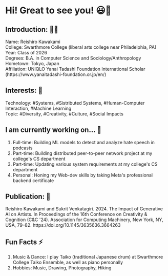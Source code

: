 <h1>Hi! Great to see you! 😃👋</h1> 

<h2> Introduction: 👨‍🎓</h2>
Name: Reishiro Kawakami <br/>
College: Swarthmore College (liberal arts college near Philadelphia, PA) <br/>
Year: Class of 2026 <br/>
Degrees: B.A. in Computer Science and Sociology/Anthropology <br/>
Hometown: Tokyo, Japan <br/>
Affiliation: UNIQLO Yanai Tadashi Foundation International Scholar (https://www.yanaitadashi-foundation.or.jp/en/) <br/>

<h2> Interests: 🤔 </h2>
Technology: #Systems, #Sistributed Systems, #Human-Computer Interaction, #Machine Learning <br/>
Topic: #Diversity, #Creativity, #Culture, #Social Impacts <br/>

<h2> I am currently working on... 🌱 </h2>
<ol>
  <li> Full-time: Building ML models to detect and analyze hate speech in podcasts</li>
  <li> Part-time: Building distributed peer-to-peer network project at my college's CS department</li>
  <li> Part-time: Updating various system requirements at my college's CS department </li>
  <li> Personal: Honing my Web-dev skills by taking Meta's professional backend certificate </li>
</ol>

<h2> Publication: 📝 </h2>
Reishiro Kawakami and Sukrit Venkatagiri. 2024. The Impact of Generative AI on Artists. In Proceedings of the 16th Conference on Creativity & Cognition (C&C '24). Association for Computing Machinery, New York, NY, USA, 79–82. https://doi.org/10.1145/3635636.3664263 <br/>

<h2> Fun Facts ⚡ </h2>
<ol>
  <li> Music & Dance: I play Taiko (traditional Japanese drum) at Swarthmore College Taiko Ensemble, as well as piano personally</li>
  <li> Hobbies: Music, Drawing, Photography, Hiking</li>
</ol>

<!--
**reikawa13/reikawa13** is a ✨ _special_ ✨ repository because its `README.md` (this file) appears on your GitHub profile.

Here are some ideas to get you started:

- 🔭 I’m currently working on ...
- 🌱 I’m currently learning ...
- 👯 I’m looking to collaborate on ...
- 🤔 I’m looking for help with ...
- 💬 Ask me about ...
- 📫 How to reach me: ...
- 😄 Pronouns: ...
- ⚡ Fun fact: ...
-->
